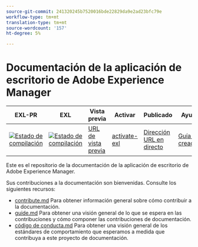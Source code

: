```yaml
---
source-git-commit: 241320245b7520016bde22829da9e2ad23bfc79e
workflow-type: tm+mt
translation-type: tm+mt
source-wordcount: '157'
ht-degree: 5%

---
```

# Documentación de la aplicación de escritorio de Adobe Experience Manager

| EXL-PR | EXL | Vista previa | Activar | Publicado | Ayuda |
|--- |--- |--- |--- |--- |--- |
| [![Estado de compilación](https://docs.ci.corp.adobe.com/view/exl-pr/job/experience-manager-desktop-app.en_pr-exl/badge/icon)](https://docs.ci.corp.adobe.com/view/exl-pr/job/experience-manager-desktop-app.en_pr-exl/lastBuild/) | [![Estado de compilación](https://docs.ci.corp.adobe.com/view/exl-pr/job/experience-manager-desktop-app.en_exl/lastBuild/badge/icon)](https://docs.ci.corp.adobe.com/view/exl-pr/job/experience-manager-desktop-app.en_exl/lastBuild/lastBuild) | [URL de vista previa](https://experienceleague.corp.adobe.com/docs/experience-manager-desktop-app/using/introduction.html?lang=en) | [activate-exl](https://docs.ci.corp.adobe.com/job/activate-exl/build/) | [Dirección URL en directo](https://experienceleague.adobe.com/docs/experience-manager-desktop-app/using/introduction.html?lang=en) | [Guía de creación](https://experienceleague.adobe.com/docs/authoring-guide-exl/using/home.html?lang=en) |

Este es el repositorio de la documentación de la aplicación de escritorio de Adobe Experience Manager.

Sus contribuciones a la documentación son bienvenidas. Consulte los siguientes recursos:

* [contribute.md](contributing.md) Para obtener información general sobre cómo contribuir a la documentación.
* [guide.md](guidelines.md) Para obtener una visión general de lo que se espera en las contribuciones y cómo componer las contribuciones de documentación.
* [código de conducta.md](code-of-conduct.md) Para obtener una visión general de los estándares de comportamiento que esperamos a medida que contribuya a este proyecto de documentación.
